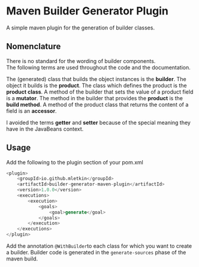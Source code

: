 # Maven Builder Generator Plugin
A simple maven plugin for the generation of builder classes.

## Nomenclature
There is no standard for the wording of builder components.   
The following terms are used throughout the code and the documentation.

The (generated) class that builds the object instances is the **builder**.
The object it builds is the **product**.
The class which defines the product is the **product class**.
A method of the builder that sets the value of a product field is a **mutator**.
The method in the builder that provides the **product** is the **build method**.
A method of the product class that returns the content of a field is an **accessor**.

I avoided the terms **getter** and **setter** because of the special meaning they have in the JavaBeans context.

## Usage
Add the following to the plugin section of your pom.xml
```v
<plugin>
    <groupId>io.github.mletkin</groupId>
    <artifactId>builder-generator-maven-plugin</artifactId>
    <version>1.0.0</version>
    <executions>
        <execution>
            <goals>
                <goal>generate</goal>
            </goals>
        </execution>
    </executions>
</plugin>
```
Add the annotation `@WithBuilder`to each class for which you want to create a builder.
Builder code is generated in the `generate-sources` phase of the maven build. 
